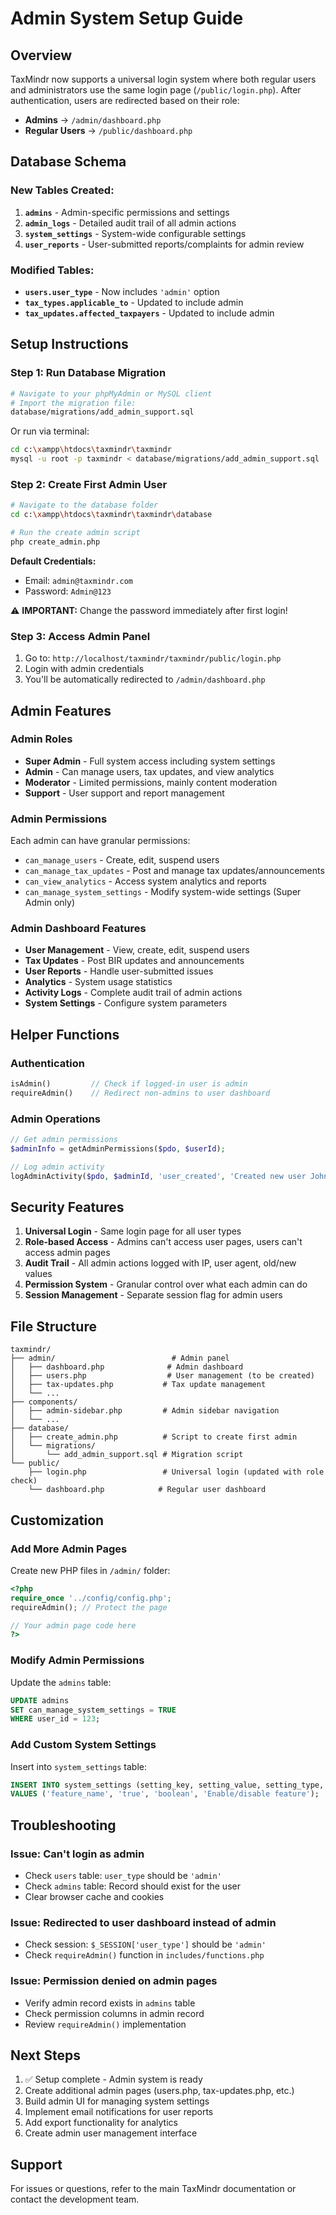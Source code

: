 # Admin System Setup Guide

## Overview
TaxMindr now supports a universal login system where both regular users and administrators use the same login page (`/public/login.php`). After authentication, users are redirected based on their role:
- **Admins** → `/admin/dashboard.php`
- **Regular Users** → `/public/dashboard.php`

## Database Schema

### New Tables Created:
1. **`admins`** - Admin-specific permissions and settings
2. **`admin_logs`** - Detailed audit trail of all admin actions
3. **`system_settings`** - System-wide configurable settings
4. **`user_reports`** - User-submitted reports/complaints for admin review

### Modified Tables:
- **`users.user_type`** - Now includes `'admin'` option
- **`tax_types.applicable_to`** - Updated to include admin
- **`tax_updates.affected_taxpayers`** - Updated to include admin

## Setup Instructions

### Step 1: Run Database Migration
```bash
# Navigate to your phpMyAdmin or MySQL client
# Import the migration file:
database/migrations/add_admin_support.sql
```

Or run via terminal:
```bash
cd c:\xampp\htdocs\taxmindr\taxmindr
mysql -u root -p taxmindr < database/migrations/add_admin_support.sql
```

### Step 2: Create First Admin User
```bash
# Navigate to the database folder
cd c:\xampp\htdocs\taxmindr\taxmindr\database

# Run the create admin script
php create_admin.php
```

**Default Credentials:**
- Email: `admin@taxmindr.com`
- Password: `Admin@123`

⚠️ **IMPORTANT:** Change the password immediately after first login!

### Step 3: Access Admin Panel
1. Go to: `http://localhost/taxmindr/taxmindr/public/login.php`
2. Login with admin credentials
3. You'll be automatically redirected to `/admin/dashboard.php`

## Admin Features

### Admin Roles
- **Super Admin** - Full system access including system settings
- **Admin** - Can manage users, tax updates, and view analytics
- **Moderator** - Limited permissions, mainly content moderation
- **Support** - User support and report management

### Admin Permissions
Each admin can have granular permissions:
- `can_manage_users` - Create, edit, suspend users
- `can_manage_tax_updates` - Post and manage tax updates/announcements
- `can_view_analytics` - Access system analytics and reports
- `can_manage_system_settings` - Modify system-wide settings (Super Admin only)

### Admin Dashboard Features
- **User Management** - View, create, edit, suspend users
- **Tax Updates** - Post BIR updates and announcements
- **User Reports** - Handle user-submitted issues
- **Analytics** - System usage statistics
- **Activity Logs** - Complete audit trail of admin actions
- **System Settings** - Configure system parameters

## Helper Functions

### Authentication
```php
isAdmin()         // Check if logged-in user is admin
requireAdmin()    // Redirect non-admins to user dashboard
```

### Admin Operations
```php
// Get admin permissions
$adminInfo = getAdminPermissions($pdo, $userId);

// Log admin activity
logAdminActivity($pdo, $adminId, 'user_created', 'Created new user John Doe', $newUserId);
```

## Security Features

1. **Universal Login** - Same login page for all user types
2. **Role-based Access** - Admins can't access user pages, users can't access admin pages
3. **Audit Trail** - All admin actions logged with IP, user agent, old/new values
4. **Permission System** - Granular control over what each admin can do
5. **Session Management** - Separate session flag for admin users

## File Structure

```
taxmindr/
├── admin/                          # Admin panel
│   ├── dashboard.php              # Admin dashboard
│   ├── users.php                  # User management (to be created)
│   ├── tax-updates.php           # Tax update management
│   └── ...
├── components/
│   ├── admin-sidebar.php         # Admin sidebar navigation
│   └── ...
├── database/
│   ├── create_admin.php          # Script to create first admin
│   └── migrations/
│       └── add_admin_support.sql # Migration script
└── public/
    ├── login.php                 # Universal login (updated with role check)
    └── dashboard.php            # Regular user dashboard
```

## Customization

### Add More Admin Pages
Create new PHP files in `/admin/` folder:

```php
<?php
require_once '../config/config.php';
requireAdmin(); // Protect the page

// Your admin page code here
?>
```

### Modify Admin Permissions
Update the `admins` table:

```sql
UPDATE admins 
SET can_manage_system_settings = TRUE 
WHERE user_id = 123;
```

### Add Custom System Settings
Insert into `system_settings` table:

```sql
INSERT INTO system_settings (setting_key, setting_value, setting_type, description)
VALUES ('feature_name', 'true', 'boolean', 'Enable/disable feature');
```

## Troubleshooting

### Issue: Can't login as admin
- Check `users` table: `user_type` should be `'admin'`
- Check `admins` table: Record should exist for the user
- Clear browser cache and cookies

### Issue: Redirected to user dashboard instead of admin
- Check session: `$_SESSION['user_type']` should be `'admin'`
- Check `requireAdmin()` function in `includes/functions.php`

### Issue: Permission denied on admin pages
- Verify admin record exists in `admins` table
- Check permission columns in admin record
- Review `requireAdmin()` implementation

## Next Steps

1. ✅ Setup complete - Admin system is ready
2. Create additional admin pages (users.php, tax-updates.php, etc.)
3. Build admin UI for managing system settings
4. Implement email notifications for user reports
5. Add export functionality for analytics
6. Create admin user management interface

## Support

For issues or questions, refer to the main TaxMindr documentation or contact the development team.
